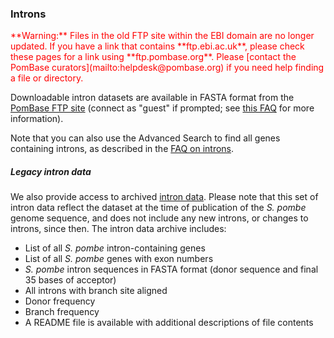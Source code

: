 ### Introns

<div style="color: red">
**Warning:** Files in the old FTP site within the EBI domain are no
  longer updated. If you have a link that contains **ftp.ebi.ac.uk**,
  please check these pages for a link using
  **ftp.pombase.org**. Please [contact the PomBase
  curators](mailto:helpdesk@pombase.org) if you need help finding a
  file or directory.
</div>

Downloadable intron datasets are available in FASTA format from the
[PomBase FTP site](ftp://ftp.pombase.org/pombe/genome_sequence_and_features/feature_sequences/)
(connect as "guest" if prompted; see [this
FAQ](faq/do-i-need-password-download-ftp-site) for more information).

Note that you can also use the Advanced Search to find all genes
containing introns, as described in the 
[FAQ on introns](/gfaq/how-can-i-retrieve-intron-coordinates-or-sequences).

##### Legacy intron data

We also provide access to archived [intron data](ftp://ftp.pombase.org/Archived_directories/Intron_Data/OLD/).
Please note that this set of intron data reflect the dataset at the
time of publication of the *S. pombe* genome sequence, and does not
include any new introns, or changes to introns, since then. The
intron data archive includes:

-   List of all *S. pombe* intron-containing genes
-   List of all *S. pombe* genes with exon numbers
-   *S. pombe* intron sequences in FASTA format (donor
    sequence and final 35 bases of acceptor)
-   All introns with branch site aligned
-   Donor frequency
-   Branch frequency
-   A README file is available with additional descriptions of file
    contents
